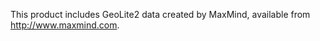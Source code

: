 This product includes GeoLite2 data created by MaxMind, available from <a href="http://www.maxmind.com">http://www.maxmind.com</a>.
